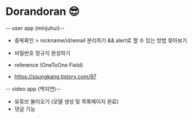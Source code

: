 # Dorandoran 😎

-- user app (minjuhui)--
* 중복확인 > nickname/id/email 분리하기 && alert로 할 수 있는 방법 찾아보기
* 비밀번호 정규식 완성하기

* reference (OneToOne Field)
* https://ssungkang.tistory.com/97 

-- video app (백지연)--
* 유튜브 불러오기 (모델 생성 및 목록페이지 완료)
* 댓글 기능
